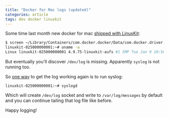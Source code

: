 ```yaml
---
title: "Docker for Mac logs (updated)"
categories: article
tags: dev docker linuxkit
---
```


Some time last month new docker for mac [shipped with LinuxKit](https://docs.docker.com/docker-for-mac/release-notes/#docker-community-edition-17120-ce-mac46-2018-01-09-stable):


```bash
$ screen ~/Library/Containers/com.docker.docker/Data/com.docker.driver.amd64-linux/tty
linuxkit-025000000001:~# uname -a
Linux linuxkit-025000000001 4.9.75-linuxkit-aufs #1 SMP Tue Jan 9 10:58:17 UTC 2018 x86_64 Linux
```

But eventually you'll discover `/dev/log` is missing. Apparently `syslog` is not running too.

So [one way](https://github.com/docker/for-mac/issues/2465#issuecomment-359111018) to get the log working again is to run syslog:

```
linuxkit-025000000001:~# syslogd
```

Which will create `/dev/log` socket and write to `/var/log/messages` by default and you can continue tailing that log file like before.

Happy logging!
